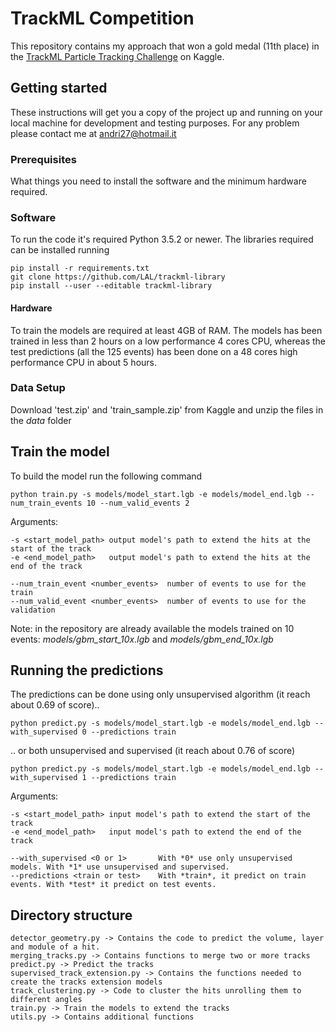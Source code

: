# TrackML Competition
This repository contains my approach that won a gold medal (11th place) in the [TrackML Particle Tracking Challenge](https://www.kaggle.com/c/trackml-particle-identification) on Kaggle.

## Getting started
These instructions will get you a copy of the project up and running on your local machine for development and testing purposes.
For any problem please contact me at andri27@hotmail.it

### Prerequisites
What things you need to install the software and the minimum hardware required. 

### Software
To run the code it's required Python 3.5.2 or newer.
The libraries required can be installed running 

```
pip install -r requirements.txt
git clone https://github.com/LAL/trackml-library
pip install --user --editable trackml-library
``` 


#### Hardware
To train the models are required at least 4GB of RAM.
The models has been trained in less than 2 hours on a low performance 4 cores CPU, whereas the test predictions (all the 125 events) has been done on a 48 cores high performance CPU in about 5 hours.


### Data Setup
Download 'test.zip' and 'train_sample.zip' from Kaggle and unzip the files in the *data* folder

## Train the model
To build the model run the following command

```
python train.py -s models/model_start.lgb -e models/model_end.lgb --num_train_events 10 --num_valid_events 2
```

Arguments:
```
-s <start_model_path> output model's path to extend the hits at the start of the track
-e <end_model_path>   output model's path to extend the hits at the end of the track

--num_train_event <number_events>  number of events to use for the train
--num_valid_event <number_events>  number of events to use for the validation
```

Note: in the repository are already available the models trained on 10 events: *models/gbm_start_10x.lgb* and *models/gbm_end_10x.lgb*

## Running the predictions
The predictions can be done using only unsupervised algorithm (it reach about 0.69 of score).. 

```
python predict.py -s models/model_start.lgb -e models/model_end.lgb --with_supervised 0 --predictions train
```

.. or both unsupervised and supervised (it reach about 0.76 of score)

```
python predict.py -s models/model_start.lgb -e models/model_end.lgb --with_supervised 1 --predictions train
```

Arguments:
```
-s <start_model_path> input model's path to extend the start of the track 
-e <end_model_path>   input model's path to extend the end of the track

--with_supervised <0 or 1>       With *0* use only unsupervised models. With *1* use unsupervised and supervised.
--predictions <train or test>    With *train*, it predict on train events. With *test* it predict on test events. 
```

## Directory structure

```
detector_geometry.py -> Contains the code to predict the volume, layer and module of a hit.
merging_tracks.py -> Contains functions to merge two or more tracks
predict.py -> Predict the tracks
supervised_track_extension.py -> Contains the functions needed to create the tracks extension models
track_clustering.py -> Code to cluster the hits unrolling them to different angles
train.py -> Train the models to extend the tracks
utils.py -> Contains additional functions
```